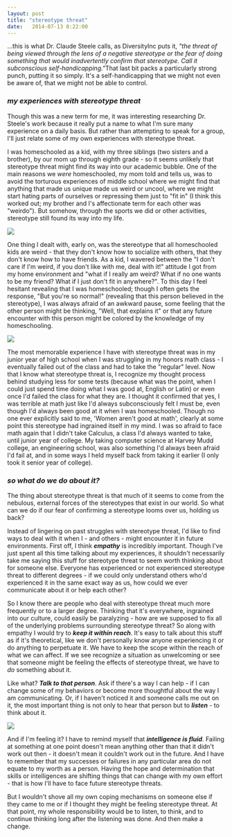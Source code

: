 ```yaml
---
layout: post
title: "stereotype threat"
date:   2014-07-13 8:22:00
---
```

<p>...this is what Dr. Claude Steele calls, as DiversityInc puts it, <i>"the threat of being viewed through the lens of a negative stereotype or the fear of doing something that would inadvertently confirm that stereotype. Call it subconscious self-handicapping."</i>That last bit packs a particularly strong punch, putting it so simply. It's a self-handicapping that we might not even be aware of, that we might not be able to control.</p>
<h3><b><i>my experiences with stereotype threat</i></b></h3>
<p>Though this was a new term for me, it was interesting researching Dr. Steele's work because it really put a name to what I'm sure many experience on a daily basis. But rather than attempting to speak for a group, I'll just relate some of my own experiences with stereotype threat.</p>
<p>I was homeschooled as a kid, with my three siblings (two sisters and a brother), by our mom up through eighth grade - so it seems unlikely that stereotype threat might find its way into our academic bubble. One of the main reasons we <i>were</i> homeschooled, my mom told and tells us, was to avoid the torturous experiences of middle school where we might find that anything that made us unique made us weird or uncool, where we might start hating parts of ourselves or repressing them just to "fit in" (I think this worked out; my brother and I's affectionate term for each other was "weirdo"). But somehow, through the sports we did or other activities, stereotype still found its way into my life.</p>
<img src="http://3.bp.blogspot.com/-PQ3NlxRpXrQ/TcqYt6nNiJI/AAAAAAAAHUU/o4q8qpDmesI/s1600/socialization.jpg">
<p>One thing I dealt with, early on, was the stereotype that all homeschooled kids are weird - that they don't know how to socialize with others, that they don't know how to have friends. As a kid, I wavered between the "I don't care if I'm weird, if you don't like with me, deal with it!" attitude I got from my home environment and "what if I really am weird? What if no one wants to be my friend? What if I just don't fit in anywhere?". To this day I feel hesitant revealing that I was homeschooled; though I often gets the response, "But you're so normal!" (revealing that this person believed in the stereotype), I was always afraid of an awkward pause, some feeling that the other person might be thinking, "Well, that explains it" or that any future encounter with this person might be colored by the knowledge of my homeschooling.</p>
<img src="http://www.boston.com/bostonglobe/ideas/brainiac/sexismandmath.png">
<p>The most memorable experience I have with stereotype threat was in my junior year of high school when I was struggling in my honors math class - I eventually failed out of the class and had to take the "regular" level. Now that I know what stereotype threat is, I recognize my thought process behind studying less for some tests (because what was the point, when I could just spend time doing what I was good at, English or Latin) or even once I'd failed the class for what they are. I thought it confirmed that yes, I was terrible at math just like I'd always subconsciously felt I must be, even though I'd always been good at it when I was homeschooled. Though no one ever explicitly said to me, 'Women aren't good at math', clearly at some point this stereotype had ingrained itself in my mind. I was so afraid to face math again that I didn't take Calculus, a class I'd always wanted to take, until junior year of college. My taking computer science at Harvey Mudd college, an engineering school, was also something I'd always been afraid I'd fail at, and in some ways I held myself back from taking it earlier (I only took it senior year of college).</p>
<h3><b><i>so what do we do about it?</i></b></h3>
<p>The thing about stereotype threat is that much of it seems to come from the nebulous, external forces of the stereotypes that exist in our world. So what can we do if our fear of confirming a stereotype looms over us, holding us back?</p>
<p>Instead of lingering on past struggles with stereotype threat, I'd like to find ways to deal with it when I - and others - might encounter it in future environments. First off, I think <b><i>empathy</i></b> is incredibly important. Though I've just spent all this time talking about my experiences, it shouldn't necessarily take me saying this stuff for stereotype threat to seem worth thinking about for someone else. Everyone has experienced or not experienced stereotype threat to different degrees - if we could only understand others who'd experienced it in the same exact way as us, how could we ever communicate about it or help each other?</p>
<p>So I know there are people who deal with stereotype threat much more frequently or to a larger degree. Thinking that it's everywhere, ingrained into our culture, could easily be paralyzing - how are we supposed to fix all of the underlying problems surrounding stereotype threat? So along with empathy I would try to <b><i>keep it within reach</i></b>. It's easy to talk about this stuff as if it's theoretical, like we don't personally know anyone experiencing it or do anything to perpetuate it. We have to keep the scope within the reach of what we can affect. If we see recognize a situation as unwelcoming or see that someone might be feeling the effects of stereotype threat, we have to <i>do</i> something about it. </p>
<p>Like what? <b><i>Talk to that person</i></b>. Ask if there's a way I can help - if I can change some of my behaviors or become more thoughtful about the way I am communicating. Or, if I haven't noticed it and someone calls me out on it, the most important thing is not only to hear that person but to <b><i>listen</i></b> - to think about it.</p>
<img class="shrinkimg" src="http://www.smithdonovan.com/wp-content/gallery/cartoons/cartoon-revilo-comic-art-cat-active-listening-arts-and-culture.jpg">
<p>And if I'm feeling it? I have to remind myself that <b><i>intelligence is fluid</i></b>. Failing at something at one point doesn't mean anything other than that it didn't work out then - it doesn't mean it couldn't work out in the future. And I have to remember that my successes or failures in any particular area do not equate to my worth as a person. Having the hope and determination that skills or intelligences are shifting things that can change with my own effort - that is how I'll have to face future stereotype threats.</p> 
<p>But I wouldn't shove all my own coping mechanisms on someone else if they came to me or if I thought they might be feeling stereotype threat. At that point, my whole responsibility would be to listen, to think, and to continue thinking long after the listening was done. And then make a change.
</p>
